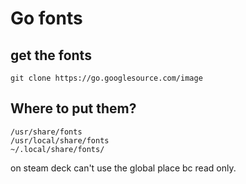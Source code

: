 # Go fonts


## get the fonts
```
git clone https://go.googlesource.com/image
```


## Where to put them? 
```
/usr/share/fonts
/usr/local/share/fonts
~/.local/share/fonts/
```

on steam deck can't use the global place bc read only.

